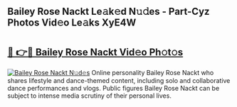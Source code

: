 ## Bailey Rose Nackt Le𝚊k𝚎d N𝚞𝚍es - Part-Cyz Photos Vid𝚎o Le𝚊ks XyE4W

# <h2><a href="http://fb0vhyf.evod.top/?m=Bailey+Rose+Nackt">🔗 👉🔴 Bailey Rose Nackt Vid𝚎o Ph𝚘t𝚘s</a></h2>

[![Bailey Rose Nackt N𝚞d𝚎s](https://i.imgur.com/8V9OHl7.gif)](http://fb0vhyf.evod.top/?m=Bailey+Rose+Nackt)
Online personality Bailey Rose Nackt who shares lifestyle and dance-themed content, including solo and collaborative dance performances and vlogs. Public figures Bailey Rose Nackt can be subject to intense media scrutiny of their personal lives. 

